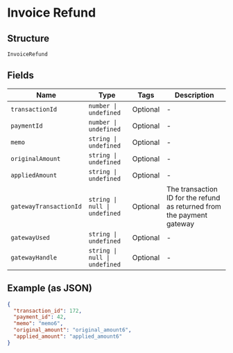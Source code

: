 
# Invoice Refund

## Structure

`InvoiceRefund`

## Fields

| Name | Type | Tags | Description |
|  --- | --- | --- | --- |
| `transactionId` | `number \| undefined` | Optional | - |
| `paymentId` | `number \| undefined` | Optional | - |
| `memo` | `string \| undefined` | Optional | - |
| `originalAmount` | `string \| undefined` | Optional | - |
| `appliedAmount` | `string \| undefined` | Optional | - |
| `gatewayTransactionId` | `string \| null \| undefined` | Optional | The transaction ID for the refund as returned from the payment gateway |
| `gatewayUsed` | `string \| undefined` | Optional | - |
| `gatewayHandle` | `string \| null \| undefined` | Optional | - |

## Example (as JSON)

```json
{
  "transaction_id": 172,
  "payment_id": 42,
  "memo": "memo6",
  "original_amount": "original_amount6",
  "applied_amount": "applied_amount6"
}
```

